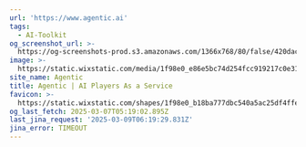 ```yaml
---
url: 'https://www.agentic.ai'
tags:
  - AI-Toolkit
og_screenshot_url: >-
  https://og-screenshots-prod.s3.amazonaws.com/1366x768/80/false/420dac746a271b25cabd4a95e5d33fcb052506e8e7b729b6f995565b20ff3bc0.jpeg
image: >-
  https://static.wixstatic.com/media/1f98e0_e86e5bc74d254fcc919217c0e3121efe~mv2.jpg/v1/fill/w_600,h_315,al_c/1f98e0_e86e5bc74d254fcc919217c0e3121efe~mv2.jpg
site_name: Agentic
title: Agentic | AI Players As a Service
favicon: >-
  https://static.wixstatic.com/shapes/1f98e0_b18ba777dbc540a5ac25df4ffeba76aa.svg
og_last_fetch: 2025-03-07T05:19:02.895Z
last_jina_request: '2025-03-09T06:19:29.831Z'
jina_error: TIMEOUT
---
```


